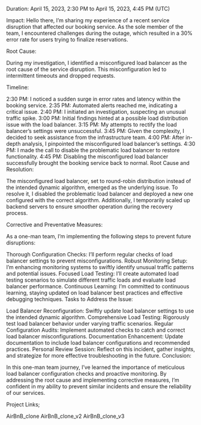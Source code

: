 Duration: April 15, 2023, 2:30 PM to April 15, 2023, 4:45 PM (UTC)

Impact: Hello there, I’m sharing my experience of a recent service disruption that affected our booking service. As the sole member of the team, I encountered challenges during the outage, which resulted in a 30% error rate for users trying to finalize reservations.

Root Cause:

During my investigation, I identified a misconfigured load balancer as the root cause of the service disruption. This misconfiguration led to intermittent timeouts and dropped requests.

Timeline:

2:30 PM: I noticed a sudden surge in error rates and latency within the booking service.
2:35 PM: Automated alerts reached me, indicating a critical issue.
2:40 PM: I initiated an investigation, suspecting an unusual traffic spike.
3:00 PM: Initial findings hinted at a possible load distribution issue with the load balancer.
3:15 PM: My attempts to rectify the load balancer’s settings were unsuccessful.
3:45 PM: Given the complexity, I decided to seek assistance from the infrastructure team.
4:00 PM: After in-depth analysis, I pinpointed the misconfigured load balancer’s settings.
4:30 PM: I made the call to disable the problematic load balancer to restore functionality.
4:45 PM: Disabling the misconfigured load balancer successfully brought the booking service back to normal.
Root Cause and Resolution:

The misconfigured load balancer, set to round-robin distribution instead of the intended dynamic algorithm, emerged as the underlying issue. To resolve it, I disabled the problematic load balancer and deployed a new one configured with the correct algorithm. Additionally, I temporarily scaled up backend servers to ensure smoother operation during the recovery process.

Corrective and Preventative Measures:

As a one-man team, I’m implementing the following steps to prevent future disruptions:

Thorough Configuration Checks: I’ll perform regular checks of load balancer settings to prevent misconfigurations.
Robust Monitoring Setup: I’m enhancing monitoring systems to swiftly identify unusual traffic patterns and potential issues.
Focused Load Testing: I’ll create automated load testing scenarios to simulate different traffic loads and evaluate load balancer performance.
Continuous Learning: I’m committed to continuous learning, staying updated on load balancer best practices and effective debugging techniques.
Tasks to Address the Issue:

Load Balancer Reconfiguration: Swiftly update load balancer settings to use the intended dynamic algorithm.
Comprehensive Load Testing: Rigorously test load balancer behavior under varying traffic scenarios.
Regular Configuration Audits: Implement automated checks to catch and correct load balancer misconfigurations.
Documentation Enhancement: Update documentation to include load balancer configurations and recommended practices.
Personal Review Session: Reflect on this incident, gather insights, and strategize for more effective troubleshooting in the future.
Conclusion:

In this one-man team journey, I’ve learned the importance of meticulous load balancer configuration checks and proactive monitoring. By addressing the root cause and implementing corrective measures, I’m confident in my ability to prevent similar incidents and ensure the reliability of our services.

Project Links;

AirBnB_clone
AirBnB_clone_v2
AirBnB_clone_v3